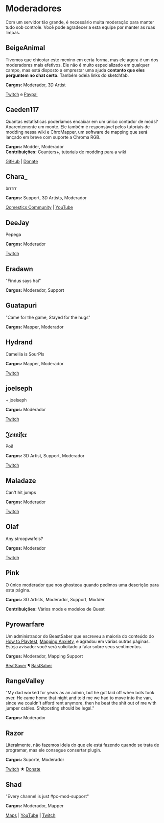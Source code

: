 # Moderadores
Com um servidor tão grande, é necessário muita moderação para manter tudo sob controle. Você pode agradecer a esta equipe por manter as ruas limpas.

## BeigeAnimal
Tivemos que chicotar este menino em certa forma, mas ele agora é um dos moderadores mais efetivos. Ele não é muito especializado em qualquer campo, mas está disposto a emprestar uma ajuda **contanto que eles perguntem no chat certo.** Também odeia links do sketchfab.

**Cargos:** Moderador, 3D Artist

[Twitch](https://www.twitch.tv/beigeanimaltv) e [Paypal](https://paypal.me/beigeanimal)

## Caeden117
Quantas estatísticas poderíamos encaixar em um único contador de mods? Aparentemente um monte. Ele também é responsável pelos tutoriais de modding nessa wiki e ChroMapper, um software de mapping que será lançado em breve com suporte a Chroma RGB.

**Cargos:** Modder, Moderador  
**Contribuições:** Counters+, tutoriais de modding para a wiki

[GitHub](https://github.com/caeden117) | [Donate](https://ko-fi.com/Caeden117)

## Chara_
brrrrr

**Cargos:** Support, 3D Artists, Moderador

[Qomestics Community](https://discord.gg/qosmetics) | [YouTube](https://www.youtube.com/c/CharaHere)

## DeeJay
Pepega

**Cargos:** Moderador

[Twitch](https://www.twitch.tv/deejayvr)

## Eradawn
"Findus says hai"

**Cargos:** Moderador, Support

## Guatapuri
"Came for the game, Stayed for the hugs"

**Cargos:** Mapper, Moderador

## Hydrand
Camellia is SourPls

**Cargos:** Mapper, Moderador

[Twitch](https://www.twitch.tv/hydrandvr)

## joelseph
\+ joelseph

**Cargos:** Moderador

[Twitch](https://www.twitch.tv/tehjoelseph)

## 𝔍𝔢𝔫𝔫𝔦𝔣𝔢𝔯
Poi!

**Cargos:** 3D Artist, Support, Moderador

[Twitch](https://www.twitch.tv/br3uker)

## Maladaze
Can't hit jumps

**Cargos:** Moderador

[Twitch](https://www.twitch.tv/infjager)

## Olaf
Any stroopwafels?

**Cargos:** Moderador

[Twitch](https://twitch.tv/olafstad)

## Pink
O único moderador que nos ghosteou quando pedimos uma descrição para esta página.

**Cargos:** 3D Artists, Moderador, Support, Modder

**Contribuições:** Vários mods e modelos de Quest

## Pyrowarfare
Um administrador do BeastSaber que escreveu a maioria do conteúdo do [How to Playtest](./how-to-testplay.md), [Mapping Anxiety](./mapping-anxiety.md), e agradou em várias outras páginas. Esteja avisado: você será solicitado a falar sobre seus sentimentos.

**Cargos:** Moderador, Mapping Support

[BeatSaver](https://beatsaver.com/uploader/5e99c7df3f476a0006596cdf) ¶ [BastSaber](https://bsaber.com/members/pyrowarfare/)

## RangeValley
"My dad worked for years as an admin, but he got laid off when bots took over. He came home that night and told me we had to move into the van, since we couldn't afford rent anymore, then he beat the shit out of me with jumper cables. Shitposting should be legal."

**Cargos:** Moderador

## Razor
Literalmente, não fazemos ideia do que ele está fazendo quando se trata de programar, mas ele consegue consertar plugin.

**Cargos:** Suporte, Moderador

[Twitch](https://www.twitch.tv/sarpest_razor) ★ [Donate](https://streamelements.com/sarpest_razor/tip)

## Shad
"Every channel is just #pc-mod-support"

**Cargos:** Moderador, Mapper

[Maps](https://beatsaver.com/uploader/5cff0b7498cc5a672c850a45) | [YouTube](https://www.youtube.com/channel/UCLiwd2iGUDl2kvw8FM2qwFQ) | [Twitch](https://www.twitch.tv/shadlive)
